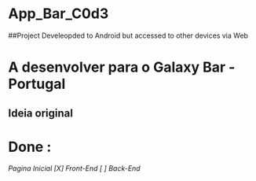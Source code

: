 # App_Bar_C0d3
##Project Develeopded to Android but accessed to other devices via Web

# A desenvolver para o Galaxy Bar - Portugal
## **Ideia original**

# Done :
*Pagina Inicial  [X] Front-End
		 [ ] Back-End*


